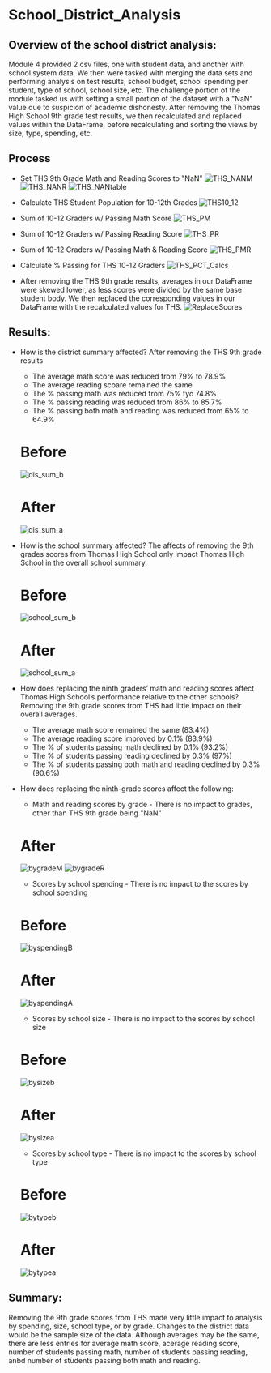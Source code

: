 # School_District_Analysis

## Overview of the school district analysis: 
Module 4 provided 2 csv files, one with student data, and another with school system data. We then were tasked with merging the data sets and performing analysis on test results, school budget, school spending per student, type of school, school size, etc.  The challenge portion of the module tasked us with setting a small portion of the dataset with a "NaN" value due to suspicion of academic dishonesty.  After removing the Thomas High School 9th grade test results, we then recalculated and replaced values within the DataFrame, before recalculating and sorting the views by size, type, spending, etc.  


## Process
 * Set THS 9th Grade Math and Reading Scores to "NaN"
  ![THS_NANM](https://user-images.githubusercontent.com/88443672/133144349-9b471718-708d-4cb7-b6d5-d8ce2cd0e833.png)
  ![THS_NANR](https://user-images.githubusercontent.com/88443672/133144364-ab3032f1-ca04-43ed-aaa0-ce8461672138.png)
  ![THS_NANtable](https://user-images.githubusercontent.com/88443672/133144434-04f60177-58d8-4435-89b7-1159b4244150.png)
 * Calculate THS Student Population for 10-12th Grades
  ![THS10_12](https://user-images.githubusercontent.com/88443672/133144668-9f92d7b9-b55a-41cb-bcc4-39f2705c171c.png)
 * Sum of 10-12 Graders w/ Passing Math Score
  ![THS_PM](https://user-images.githubusercontent.com/88443672/133144895-51c530b9-87ab-40c0-9f7a-515beb203e83.png)
 * Sum of 10-12 Graders w/ Passing Reading Score
  ![THS_PR](https://user-images.githubusercontent.com/88443672/133144911-27b9017e-6d3f-4bd2-9f2c-57286c6d390d.png)
 * Sum of 10-12 Graders w/ Passing Math & Reading Score
  ![THS_PMR](https://user-images.githubusercontent.com/88443672/133144934-4334e188-0fc2-4e5c-a020-09194808c67a.png)
 * Calculate % Passing for THS 10-12 Graders
  ![THS_PCT_Calcs](https://user-images.githubusercontent.com/88443672/133145029-c0ba6afd-b32b-4a17-a60f-40e67769a868.png)

 * After removing the THS 9th grade results, averages in our DataFrame were skewed lower, as less scores were divided by the same base student body.  We then replaced the corresponding values in our DataFrame with the recalculated values for THS.
  ![ReplaceScores](https://user-images.githubusercontent.com/88443672/133145630-8fac08ee-b090-437b-b9dc-a2017ad4164b.png)
 
## Results: 
 
  - How is the district summary affected?
    After removing the THS 9th grade results
      * The average math score was reduced from 79% to 78.9%
      * The average reading scoare remained the same
      * The % passing math was reduced from 75% tyo 74.8%
      * The % passing reading was reduced from 86% to 85.7%
      * The % passing both math and reading was reduced from 65% to 64.9%
     
    # Before
    ![dis_sum_b](https://user-images.githubusercontent.com/88443672/133142896-c99d1144-19f7-4b0a-9bfa-0e95efe5e790.png)
    # After
    ![dis_sum_a](https://user-images.githubusercontent.com/88443672/133142917-d99820f6-f363-4076-b71f-b7a3706e7560.png)

  - How is the school summary affected?
    The affects of removing the 9th grades scores from Thomas High School only impact Thomas High School in the overall school summary. 
    
    # Before
    ![school_sum_b](https://user-images.githubusercontent.com/88443672/133146246-e5d023ae-7728-4ea4-becd-57e8f6b707bc.png)
    # After
    ![school_sum_a](https://user-images.githubusercontent.com/88443672/133146304-d718d841-a813-4bf3-a17a-c4aed9f21922.png)

  - How does replacing the ninth graders’ math and reading scores affect Thomas High School’s performance relative to the other schools?
    Removing the 9th grade scores from THS had little impact on their overall averages.
      - The average math score remained the same (83.4%)
      - The average reading score improved by 0.1% (83.9%)
      - The % of students passing math declined by 0.1% (93.2%)
      - The % of students passing reading declined by 0.3% (97%)
      - The % of students passing both math and reading declined by 0.3% (90.6%)
    
  - How does replacing the ninth-grade scores affect the following:
    * Math and reading scores by grade - There is no impact to grades, other than THS 9th grade being "NaN"
    # After
    ![bygradeM](https://user-images.githubusercontent.com/88443672/133147618-1047ca5e-bbe3-495d-886b-f3a36030ddf1.png)
    ![bygradeR](https://user-images.githubusercontent.com/88443672/133147648-72a979ed-a389-4c88-b24c-fd26116005bd.png)

    * Scores by school spending - There is no impact to the scores by school spending
    # Before    
    ![byspendingB](https://user-images.githubusercontent.com/88443672/133153343-68e20948-7ef9-4ff4-8750-77e5d4929912.png)
    # After
    ![byspendingA](https://user-images.githubusercontent.com/88443672/133153383-0eac5716-1bfa-4125-8a34-93a085a9a5cb.png)

    * Scores by school size - There is no impact to the scores by school size
    # Before
    ![bysizeb](https://user-images.githubusercontent.com/88443672/133154243-97ee8a3e-230e-4747-9b87-4ade78b5f9d9.png)
    # After
    ![bysizea](https://user-images.githubusercontent.com/88443672/133153410-ed903c7a-b3d2-45eb-a1e8-5785c82f883e.png)
    
    * Scores by school type - There is no impact to the scores by school type
    # Before
    ![bytypeb](https://user-images.githubusercontent.com/88443672/133153439-b6aa563a-cc31-4ad9-b878-2f00acf2f7c3.png)
    # After
    ![bytypea](https://user-images.githubusercontent.com/88443672/133153451-a257900c-29db-4b76-8e33-416f5f4bae7c.png)
    
## Summary: 
Removing the 9th grade scores from THS made very little impact to analysis by spending, size, school type, or by grade.  Changes to the district data would be the sample size of the data.  Although averages may be the same, there are less entries for average math score, acerage reading score, number of students passing math, number of students passing reading, anbd number of students passing both math and reading.    





